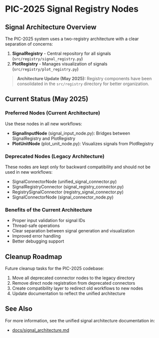 # PIC-2025 Signal Registry Nodes

## Signal Architecture Overview

The PIC-2025 system uses a two-registry architecture with a clear separation of concerns:

1. **SignalRegistry** - Central repository for all signals (`src/registry/signal_registry.py`)
2. **PlotRegistry** - Manages visualization of signals (`src/registry/plot_registry.py`)

> **Architecture Update (May 2025):** Registry components have been consolidated in the `src/registry` directory for better organization.

## Current Status (May 2025)

### Preferred Nodes (Current Architecture)

Use these nodes in all new workflows:

- **SignalInputNode** (signal_input_node.py): Bridges between SignalRegistry and PlotRegistry
- **PlotUnitNode** (plot_unit_node.py): Visualizes signals from PlotRegistry

### Deprecated Nodes (Legacy Architecture)

These nodes are kept only for backward compatibility and should not be used in new workflows:

- SignalConnectorNode (unified_signal_connector.py)
- SignalRegistryConnector (signal_registry_connector.py)
- RegistrySignalConnector (registry_signal_connector.py)
- SignalConnectorNode (signal_connector_node.py)

### Benefits of the Current Architecture

- Proper input validation for signal IDs
- Thread-safe operations
- Clear separation between signal generation and visualization
- Improved error handling
- Better debugging support

## Cleanup Roadmap

Future cleanup tasks for the PIC-2025 codebase:

1. Move all deprecated connector nodes to the legacy directory
2. Remove direct node registration from deprecated connectors
3. Create compatibility layer to redirect old workflows to new nodes
4. Update documentation to reflect the unified architecture

## See Also

For more information, see the unified signal architecture documentation in:
- [docs/signal_architecture.md](/docs/signal_architecture.md)
